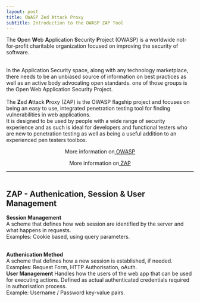 ```yaml
---
layout: post
title: OWASP Zed Attack Proxy
subtitle: Introduction to the OWASP ZAP Tool
---
```


<div style="border-bottom:1px solid black">

The <strong>O</strong>pen <strong>W</strong>eb <strong>A</strong>pplication <strong>S</strong>ecurity <strong>P</strong>roject (OWASP) is a worldwide not-for-profit charitable organization focused on improving the security of software.<br> 

<br>
In the Application Security space, along with any technology marketplace, there needs to be an unbiased source of information on best practices as well as an active body advocating open standards. one of those groups is the Open Web Application Security Project.<br>

<br>
The <strong>Z</strong>ed <strong>A</strong>ttack <strong>P</strong>roxy (ZAP) is the OWASP flagship project and focuses on being an easy to use, integrated penetration testing tool for finding vulnerabilities in web applications.
<br>
It is designed to be used by people with a wide range of security experience and as such is ideal for developers and functional testers who are new to penetration testing as well as being a useful addition to an experienced pen testers toolbox.

 <p style="text-align:center"> More information on<a href="https://www.owasp.org/index.php/Main_Page"> OWASP</a></p>
 <p style="text-align:center"> More information on<a href="https://www.owasp.org/index.php/OWASP_Zed_Attack_Proxy_Project"> ZAP</a></p>

</div>

<br>

## ZAP - Authenication, Session & User Management 

<strong>Session Management</strong>
<br>
A scheme that defines how web session are identified by the server and what happens in requests.
<br>
Examples: Cookie based, using query parameters.

<br>
<strong>Authenication Method</strong>
<br>
A scheme that defines how a new session is established, if needed.
<br>
Examples: Request Form, HTTP Authorisation, oAuth.

<br>
<strong>User Management</strong>
Handles how the users of the web app that can be used for executing actions.
Defined as actual authenticated credentials required in authorisation process.
<br>
Example: Username / Password key-value pairs.

<br>









